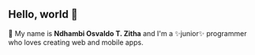 ## Hello, world 👋

💬 My name is **Ndhambi Osvaldo T. Zitha** and I'm a ✨junior✨ programmer who loves creating web and mobile apps.
